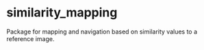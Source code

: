# similarity_mapping
Package for mapping and navigation based on similarity values to a reference image.
